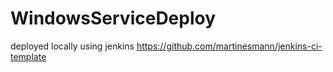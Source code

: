 # WindowsServiceDeploy
deployed locally using jenkins
https://github.com/martinesmann/jenkins-ci-template
